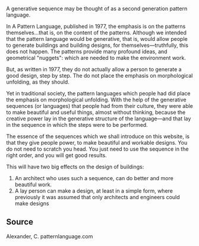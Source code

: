 A generative sequence may be thought of as a second generation pattern language.

In A Pattern Language, published in 1977, the emphasis is on the patterns
themselves...that is, on the content of the patterns. Although we intended that the pattern language would be generative, that is, would allow people to generate buildings and building designs, for themselves—truthfully, this does not happen. The patterns provide many profound ideas, and geometrical "nuggets": which are needed to make the environment work.

But, as written in 1977, they do not actually allow a person to generate a good design, step by step. The do not place the emphasis on morphological unfolding, as they should.

Yet in traditional society, the pattern languages which people had did place the emphasis on morphological unfolding. With the help of the generative sequences (or languages) that people had from their culture, they were able to make beautiful and useful things, almost without thinking, because the creative power lay in the generative structure of the
language—and that lay in the sequence in which the steps were to be performed.

The essence of the sequences which we shall introduce on this website, is that they give people power, to make beautiful and workable designs. You do not need to scratch you head. You just need to use the sequence in the right order, and you will get good results.

This will have two big effects on the design of buildings:
1. An architect who uses such a sequence, can do better and more beautiful work.
2. A lay person can make a design, at least in a simple form, where previously it was
assumed that only architects and engineers could make designs

## Source
Alexander, C.
patternlanguage.com
